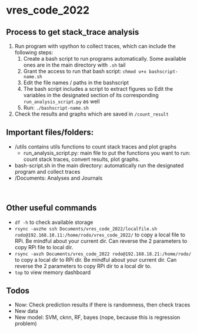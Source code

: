 <!-- @format -->

# vres_code_2022

## Process to get stack_trace analysis

1. Run program with vpython to collect traces, which can include the following steps:
   1. Create a bash script to run programs automatically. Some available ones are in the main directory with `.sh` tail
   1. Grant the access to run that bash script: `chmod u+x bashscript-name.sh`
   1. Edit the file names / paths in the bashscript
   1. The bash script includes a script to extract figures so Edit the variables in the designated section of its corresponding `run_analysis_script.py` as well
   1. Run: `./bashscript-name.sh`
3. Check the results and graphs which are saved in `/count_result`

## Important files/folders:

- /utils contains utils functions to count stack traces and plot graphs
  - run_analysis_script.py: main file to put the functions you want to run: count stack traces, convert results, plot graphs.
- bash-script.sh in the main directory: automatically run the designated program and collect traces
- /Documents: Analyses and Journals


<br>

## Other useful commands

- `df -h` to check available storage
- `rsync -avzhe ssh Documents/vres_code_2022/localfile.sh rodo@192.168.10.11:/home/rodo/vres_code_2022/` to copy a local file to RPi. Be mindful about your current dir. Can reverse the 2 parameters to copy RPi file to local dir.
- `rsync -avzh Documents/vres_code_2022 rodo@192.168.18.21:/home/rodo/` to copy a local dir to RPi dir. Be mindful about your current dir. Can reverse the 2 parameters to copy RPi dir to a local dir to.
- `top` to view memory dashboard

## Todos
- Now: Check prediction results if there is randomness, then check traces
- New data
- New model: SVM, cknn, RF, bayes (nope, because this is regression problem)
